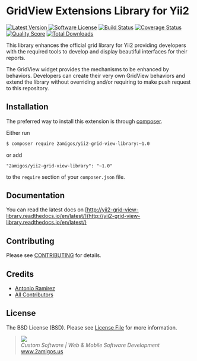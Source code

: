 # GridView Extensions Library for Yii2

[![Latest Version](https://img.shields.io/github/tag/2amigos/yii2-grid-view-library.svg?style=flat-square&label=release)](https://github.com/2amigos/yii2-grid-view-library/tags)
[![Software License](https://img.shields.io/badge/license-MIT-brightgreen.svg?style=flat-square)](LICENSE.md)
[![Build Status](https://img.shields.io/travis/2amigos/yii2-grid-view-library/master.svg?style=flat-square)](https://travis-ci.org/2amigos/yii2-grid-view-library)
[![Coverage Status](https://img.shields.io/scrutinizer/coverage/g/2amigos/yii2-grid-view-library.svg?style=flat-square)](https://scrutinizer-ci.com/g/2amigos/yii2-grid-view-library/code-structure)
[![Quality Score](https://img.shields.io/scrutinizer/g/2amigos/yii2-grid-view-library.svg?style=flat-square)](https://scrutinizer-ci.com/g/2amigos/yii2-grid-view-library)
[![Total Downloads](https://poser.pugx.org/2amigos/yii2-grid-view-library/downloads)](https://packagist.org/packages/2amigos/yii2-grid-view-library)

This library enhances the official grid library for Yii2 providing developers with the required tools to develop and 
display beautiful interfaces for their reports.

The GridView widget provides the mechanisms to be enhanced by behaviors. Developers can create their very 
own GridView behaviors and extend the library without overriding and/or requiring to make push request to this 
repository. 

## Installation

The preferred way to install this extension is through [composer](http://getcomposer.org/download/).

Either run

```bash
$ composer require 2amigos/yii2-grid-view-library:~1.0
```

or add

```
"2amigos/yii2-grid-view-library": "~1.0"
```

to the `require` section of your `composer.json` file.

## Documentation 

You can read the latest docs on [http://yii2-grid-view-library.readthedocs.io/en/latest/](http://yii2-grid-view-library.readthedocs.io/en/latest/)

## Contributing

Please see [CONTRIBUTING](CONTRIBUTING.md) for details.

## Credits

- [Antonio Ramirez](https://github.com/tonydspaniard)
- [All Contributors](https://github.com/2amigos/yii2-grid-view-library/graphs/contributors)

## License

The BSD License (BSD). Please see [License File](LICENSE.md) for more information.

<blockquote>
    <a href="http://www.2amigos.us"><img src="http://www.gravatar.com/avatar/55363394d72945ff7ed312556ec041e0.png"></a><br>
    <i>Custom Software | Web & Mobile Software Development</i><br>
    <a href="http://www.2amigos.us">www.2amigos.us</a>
</blockquote>

